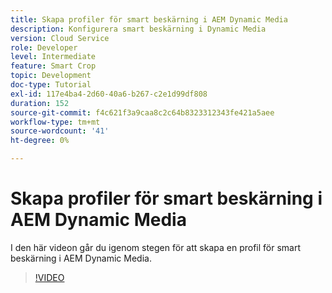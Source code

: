 ```yaml
---
title: Skapa profiler för smart beskärning i AEM Dynamic Media
description: Konfigurera smart beskärning i Dynamic Media
version: Cloud Service
role: Developer
level: Intermediate
feature: Smart Crop
topic: Development
doc-type: Tutorial
exl-id: 117e4ba4-2d60-40a6-b267-c2e1d99df808
duration: 152
source-git-commit: f4c621f3a9caa8c2c64b8323312343fe421a5aee
workflow-type: tm+mt
source-wordcount: '41'
ht-degree: 0%

---
```


# Skapa profiler för smart beskärning i AEM Dynamic Media

I den här videon går du igenom stegen för att skapa en profil för smart beskärning i AEM Dynamic Media.

>[!VIDEO](https://video.tv.adobe.com/v/335460?quality=12&learn=on)
